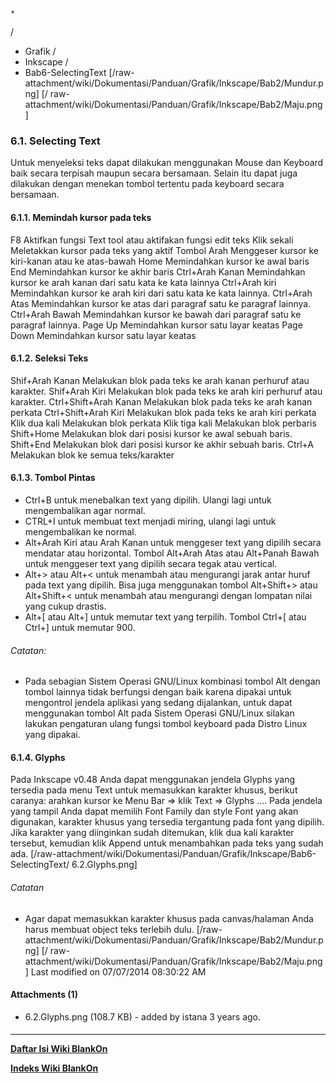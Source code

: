 

    *









  /


  * Grafik  /
  * Inkscape  /
  * Bab6-SelectingText
[/raw-attachment/wiki/Dokumentasi/Panduan/Grafik/Inkscape/Bab2/Mundur.png] [/
raw-attachment/wiki/Dokumentasi/Panduan/Grafik/Inkscape/Bab2/Maju.png]
### 6.1. Selecting Text
Untuk menyeleksi teks dapat dilakukan menggunakan Mouse dan Keyboard baik
secara terpisah maupun secara bersamaan. Selain itu dapat juga dilakukan dengan
menekan tombol tertentu pada keyboard secara bersamaan.
#### 6.1.1. Memindah kursor pada teks
F8              Aktifkan fungsi Text tool atau aktifakan fungsi edit teks
Klik sekali     Meletakkan kursor pada teks yang aktif
Tombol Arah     Menggeser kursor ke kiri-kanan atau ke atas-bawah
Home            Memindahkan kursor ke awal baris
End             Memindahkan kursor ke akhir baris
Ctrl+Arah Kanan Memindahkan kursor ke arah kanan dari satu kata ke kata lainnya
Ctrl+Arah kiri  Memindahkan kursor ke arah kiri dari satu kata ke kata lainnya.
Ctrl+Arah Atas  Memindahkan kursor ke atas dari paragraf satu ke paragraf
                lainnya.
Ctrl+Arah Bawah Memindahkan kursor ke bawah dari paragraf satu ke paragraf
                lainnya.
Page Up         Memindahkan kursor satu layar keatas
Page Down       Memindahkan kursor satu layar keatas
#### 6.1.2. Seleksi Teks
Shif+Arah Kanan       Melakukan blok pada teks ke arah kanan perhuruf atau
                      karakter.
Shif+Arah Kiri        Melakukan blok pada teks ke arah kiri perhuruf atau
                      karakter.
Ctrl+Shift+Arah Kanan Melakukan blok pada teks ke arah kanan perkata
Ctrl+Shift+Arah Kiri  Melakukan blok pada teks ke arah kiri perkata
Klik dua kali         Melakukan blok perkata
Klik tiga kali        Melakukan blok perbaris
Shift+Home            Melakukan blok dari posisi kursor ke awal sebuah baris.
Shift+End             Melakukan blok dari posisi kursor ke akhir sebuah baris.
Ctrl+A                Melakukan blok ke semua teks/karakter
#### 6.1.3. Tombol Pintas
  * Ctrl+B untuk menebalkan text yang dipilih. Ulangi lagi untuk
      mengembalikan agar normal.
  * CTRL+I untuk membuat text menjadi miring, ulangi lagi untuk mengembalikan
      ke normal.
  * Alt+Arah Kiri atau Arah Kanan untuk menggeser text yang dipilih secara
      mendatar atau horizontal. Tombol Alt+Arah Atas atau Alt+Panah Bawah untuk
      menggeser text yang dipilih secara tegak atau vertical.
  * Alt+> atau Alt+< untuk menambah atau mengurangi jarak antar huruf pada
      text yang dipilih. Bisa juga menggunakan tombol Alt+Shift+> atau
      Alt+Shift+< untuk menambah atau mengurangi dengan lompatan nilai yang
      cukup drastis.
  * Alt+[ atau Alt+] untuk memutar text yang terpilih. Tombol Ctrl+[ atau
      Ctrl+] untuk memutar 900.
###### Catatan:
  * Pada sebagian Sistem Operasi GNU/Linux kombinasi tombol Alt dengan tombol
      lainnya tidak berfungsi dengan baik karena dipakai untuk mengontrol
      jendela aplikasi yang sedang dijalankan, untuk dapat menggunakan tombol
      Alt pada Sistem Operasi GNU/Linux silakan lakukan pengaturan ulang fungsi
      tombol keyboard pada Distro Linux yang dipakai.
#### 6.1.4. Glyphs
Pada Inkscape v0.48 Anda dapat menggunakan jendela Glyphs yang tersedia pada
menu Text untuk memasukkan karakter khusus, berikut caranya: arahkan kursor ke
Menu Bar => klik Text => Glyphs ....
Pada jendela yang tampil Anda dapat memilih Font Family dan style Font yang
akan digunakan, karakter khusus yang tersedia tergantung pada font yang
dipilih. Jika karakter yang diinginkan sudah ditemukan, klik dua kali karakter
tersebut, kemudian klik Append untuk menambahkan pada teks yang sudah ada.
[/raw-attachment/wiki/Dokumentasi/Panduan/Grafik/Inkscape/Bab6-SelectingText/
6.2.Glyphs.png]
###### Catatan
  * Agar dapat memasukkan karakter khusus pada canvas/halaman Anda harus
      membuat object teks terlebih dulu.
[/raw-attachment/wiki/Dokumentasi/Panduan/Grafik/Inkscape/Bab2/Mundur.png] [/
raw-attachment/wiki/Dokumentasi/Panduan/Grafik/Inkscape/Bab2/Maju.png]
Last modified on 07/07/2014 08:30:22 AM
#### Attachments (1)
  * 6.2.Glyphs.png​ (108.7 KB) - added by istana 3 years ago.
#### 
    
 
 
 
 
 
---
[**Daftar Isi Wiki BlankOn**](/DaftarIsi/README.md)
 
[**Indeks Wiki BlankOn**](/Indeks.md)
